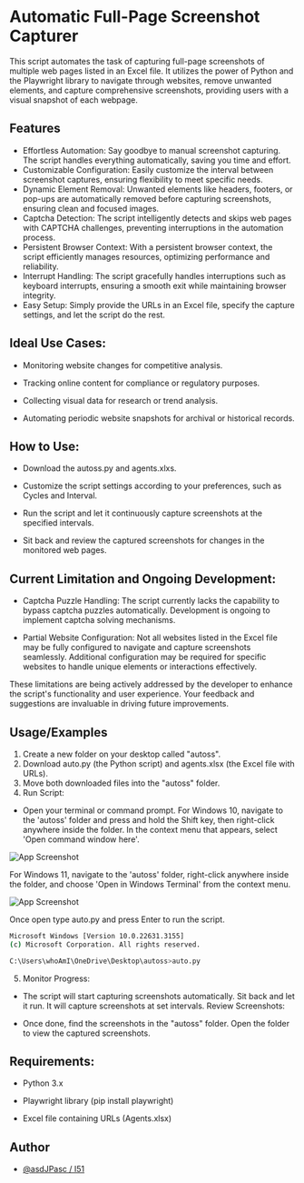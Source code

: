 
# Automatic Full-Page Screenshot Capturer

This script automates the task of capturing full-page screenshots of multiple web pages listed in an Excel file. It utilizes the power of Python and the Playwright library to navigate through websites, remove unwanted elements, and capture comprehensive screenshots, providing users with a visual snapshot of each webpage.


## Features

- Effortless Automation: Say goodbye to manual screenshot capturing. The script handles everything automatically, saving you time and effort.
- Customizable Configuration: Easily customize the interval between screenshot captures, ensuring flexibility to meet specific needs.
- Dynamic Element Removal: Unwanted elements like headers, footers, or pop-ups are automatically removed before capturing screenshots, ensuring clean and focused images.
- Captcha Detection: The script intelligently detects and skips web pages with CAPTCHA challenges, preventing interruptions in the automation process.
- Persistent Browser Context: With a persistent browser context, the script efficiently manages resources, optimizing performance and reliability.
- Interrupt Handling: The script gracefully handles interruptions such as keyboard interrupts, ensuring a smooth exit while maintaining browser integrity.
- Easy Setup: Simply provide the URLs in an Excel file, specify the capture settings, and let the script do the rest.


## Ideal Use Cases:
- Monitoring website changes for competitive analysis.

- Tracking online content for compliance or regulatory purposes.

- Collecting visual data for research or trend analysis.

- Automating periodic website snapshots for archival or historical records.
## How to Use:
- Download the autoss.py and agents.xlxs.

- Customize the script settings according to your preferences, such as Cycles and Interval.

- Run the script and let it continuously capture screenshots at the specified intervals.

- Sit back and review the captured screenshots for changes in the monitored web pages.
## Current Limitation and Ongoing Development:
- Captcha Puzzle Handling: The script currently lacks the capability to bypass captcha puzzles automatically. Development is ongoing to implement captcha solving mechanisms.

- Partial Website Configuration: Not all websites listed in the Excel file may be fully configured to navigate and capture screenshots seamlessly. Additional configuration may be required for specific websites to handle unique elements or interactions effectively.

These limitations are being actively addressed by the developer to enhance the script's functionality and user experience. Your feedback and suggestions are invaluable in driving future improvements.
## Usage/Examples
1. Create a new folder on your desktop called "autoss".
2. Download auto.py (the Python script) and agents.xlsx (the Excel file with URLs).
3. Move both downloaded files into the "autoss" folder.
4. Run Script:

- Open your terminal or command prompt.
For Windows 10, navigate to the 'autoss' folder and press and hold the Shift key, then right-click anywhere inside the folder. In the context menu that appears, select 'Open command window here'.

![App Screenshot](https://www.groovypost.com/wp-content/uploads/2018/11/02-Open-command-window-here-option-added.png)

For Windows 11, navigate to the 'autoss' folder, right-click anywhere inside the folder, and choose 'Open in Windows Terminal' from the context menu.

![App Screenshot](https://allthings.how/content/images/wordpress/2021/11/allthings.how-how-to-open-command-prompt-window-inside-a-directory-on-windows-11-image-8.png)

Once open type auto.py and press Enter to run the script.
```bash
Microsoft Windows [Version 10.0.22631.3155]
(c) Microsoft Corporation. All rights reserved.

C:\Users\whoAmI\OneDrive\Desktop\autoss>auto.py
```

5. Monitor Progress:

- The script will start capturing screenshots automatically.
Sit back and let it run. It will capture screenshots at set intervals.
Review Screenshots:

- Once done, find the screenshots in the "autoss" folder.
Open the folder to view the captured screenshots.

## Requirements:
- Python 3.x

- Playwright library (pip install playwright)

- Excel file containing URLs (Agents.xlsx)


## Author

- [@asdJPasc / I51](https://github.com/asdJPasc)

